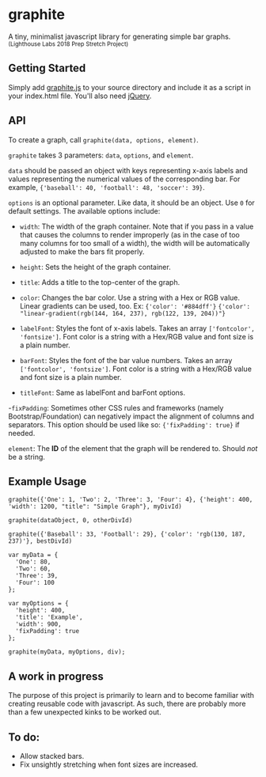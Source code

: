 # graphite
A tiny, minimalist javascript library for generating simple bar graphs.\
<sub>(Lighthouse Labs 2018 Prep Stretch Project)</sub>

## Getting Started
Simply add [graphite.js](https://github.com/jonathandannel/graphite/blob/master/graphite.js) to your source directory and include it as a script in your index.html file. You'll also need [jQuery](https://github.com/jquery/jquery).

## API
To create a graph, call `graphite(data, options, element)`.

`graphite` takes 3 parameters: `data`, `options`, and `element`.

`data` should be passed an object with keys representing x-axis labels and values representing the numerical values of the corresponding bar. For example, `{'baseball': 40, 'football': 48, 'soccer': 39}`.

`options` is an optional parameter. Like data, it should be an object. Use `0` for default settings. The available options include:

- `width`: The width of the graph container. Note that if you pass in a value that causes the columns to render improperly (as in the case of too many columns for too small of a width), the width will be automatically adjusted to make the bars fit properly.

- `height`: Sets the height of the graph container.

- `title`: Adds a title to the top-center of the graph.

- `color`: Changes the bar color. Use a string with a Hex or RGB value. Linear gradients can be used, too. Ex: `{'color': '#884dff'}` `{'color': "linear-gradient(rgb(144, 164, 237), rgb(122, 139, 204))"}`

- `labelFont`: Styles the font of x-axis labels. Takes an array `['fontcolor', 'fontsize']`. Font color is a string with a Hex/RGB value and font size is a plain number.

- `barFont`: Styles the font of the bar value numbers. Takes an array `['fontcolor', 'fontsize']`. Font color is a string with a Hex/RGB value and font size is a plain number.

- `titleFont`: Same as labelFont and barFont options.

-`fixPadding`: Sometimes other CSS rules and frameworks (namely Bootstrap/Foundation) can negatively impact the alignment of columns and separators. This option should be used like so: `{'fixPadding': true}` if needed.

`element`: The <b>ID</b> of the element that the graph will be rendered to. Should *not* be a string.

## Example Usage

 `graphite({'One': 1, 'Two': 2, 'Three': 3, 'Four': 4}, {'height': 400, 'width': 1200, "title": "Simple Graph"}, myDivId)`

 `graphite(dataObject, 0, otherDivId)`

 `graphite({'Baseball': 33, 'Football': 29}, {'color': 'rgb(130, 187, 237)'}, bestDivId)`

 ```
 var myData = {
   'One': 80,
   'Two': 60,
   'Three': 39,
   'Four': 100
 };

 var myOptions = {
   'height': 400,
   'title': 'Example',
   'width': 900,
   'fixPadding': true
 };

 graphite(myData, myOptions, div);
 ```



## A work in progress

The purpose of this project is primarily to learn and to become familiar with creating reusable code with javascript. As such, there are probably more than a few unexpected kinks to be worked out.

## To do:

- Allow stacked bars.
- Fix unsightly stretching when font sizes are increased.
